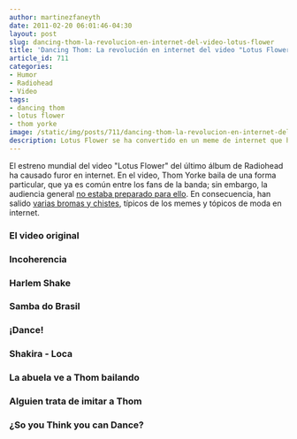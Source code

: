 ```yaml
---
author: martinezfaneyth
date: 2011-02-20 06:01:46-04:30
layout: post
slug: dancing-thom-la-revolucion-en-internet-del-video-lotus-flower
title: 'Dancing Thom: La revolución en internet del video "Lotus Flower"'
article_id: 711
categories:
- Humor
- Radiohead
- Video
tags:
- dancing thom
- lotus flower
- thom yorke
image: /static/img/posts/711/dancing-thom-la-revolucion-en-internet-del-video-lotus-flower__1.jpg
description: Lotus Flower se ha convertido en un meme de internet que ha revolucionado las redes sociales.
---
```


El estreno mundial del video "Lotus Flower" del último álbum de Radiohead ha causado furor en internet. En el video, Thom Yorke baila de una forma particular, que ya es común entre los fans de la banda; sin embargo, la audiencia general [no estaba preparado para ello](http://www.nme.com/blog/index.php?blog=121&title=radiohead_lotus_flower_those_dance_moves&more=1&c=1&tb=1&pb=1). En consecuencia, han salido [varias bromas y chistes](http://dancingthom.tumblr.com), típicos de los memes y tópicos de moda en internet.

### El video original

<span class="youtube" data-youtube-id="cfOa1a8hYP8"></span>

### Incoherencia

<span class="youtube" data-youtube-id="6zOLFOtRYk0"></span>

### Harlem Shake

<span class="youtube" data-youtube-id="eXYVxdJTJmQ"></span>

### Samba do Brasil

<span class="youtube" data-youtube-id="8RHvrkfEMFk"></span>

### ¡Dance!

<span class="youtube" data-youtube-id="rYq1oqtQ7k0"></span>

### Shakira - Loca

<span class="youtube" data-youtube-id="yKTx_T_PnCo"></span>

### La abuela ve a Thom bailando

<span class="youtube" data-youtube-id="K3J09j4hoTQ"></span>

### Alguien trata de imitar a Thom

<span class="youtube" data-youtube-id="nnbnPe9JQBo"></span>

### ¿So you Think you can Dance?

<span class="youtube" data-youtube-id="1DlaORBkYC8"></span>
